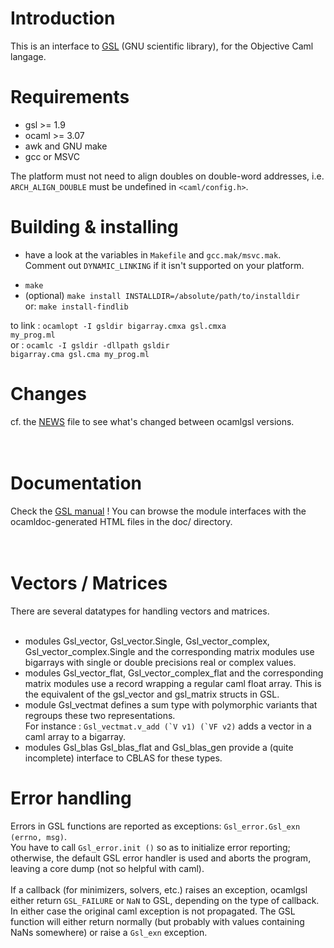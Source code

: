 # Introduction #

This is an interface to [GSL](http://www.gnu.org/software/gsl/) (GNU scientific library), for the Objective Caml langage.


# Requirements #
  * gsl >= 1.9
  * ocaml >= 3.07
  * awk and GNU make
  * gcc or MSVC

The platform must not need to align doubles on double-word addresses, i.e. `ARCH_ALIGN_DOUBLE` must be undefined in `<caml/config.h>`.


# Building & installing #
  * have a look at the variables in `Makefile` and `gcc.mak/msvc.mak`.<br> Comment out <code>DYNAMIC_LINKING</code> if it isn't supported on your platform.<br>
<ul><li><code>make</code>
</li><li>(optional) <code>make install INSTALLDIR=/absolute/path/to/installdir</code><br> or: <code>make install-findlib</code></li></ul>

to link : <code>ocamlopt -I gsldir bigarray.cmxa gsl.cmxa my_prog.ml</code><br>
or : <code>ocamlc -I gsldir -dllpath gsldir bigarray.cma gsl.cma my_prog.ml</code>


<h1>Changes</h1>
cf. the <a href='NEWS.md'>NEWS</a> file to see what's changed between ocamlgsl versions.<br>
<br>
<br>
<h1>Documentation</h1>
Check the <a href='http://www.gnu.org/software/gsl/manual/html_node/index.html'>GSL manual</a> ! You can browse the module interfaces with the<br>
ocamldoc-generated HTML files in the doc/ directory.<br>
<br>
<br>
<h1>Vectors / Matrices</h1>
There are several datatypes for handling vectors and matrices.<br>
<br>
<ul><li>modules Gsl_vector, Gsl_vector.Single, Gsl_vector_complex, Gsl_vector_complex.Single and the corresponding matrix modules use bigarrays with single or double precisions real or complex values.<br>
</li><li>modules Gsl_vector_flat, Gsl_vector_complex_flat and the corresponding matrix modules use a record wrapping a regular caml float array. This is the equivalent of the gsl_vector and gsl_matrix structs in GSL.<br>
</li><li>module Gsl_vectmat defines a sum type with polymorphic variants that regroups these two representations.<br> For instance : <code>Gsl_vectmat.v_add (`V v1) (`VF v2)</code> adds a vector in a caml array to a bigarray.<br>
</li><li>modules Gsl_blas Gsl_blas_flat and Gsl_blas_gen provide a (quite incomplete) interface to CBLAS for these types.</li></ul>


<h1>Error handling</h1>
Errors in GSL functions are reported as exceptions: <code>Gsl_error.Gsl_exn (errno, msg)</code>.<br>
You have to call <code>Gsl_error.init ()</code> so as to initialize error reporting; otherwise, the default GSL error handler is used and aborts the program, leaving a core dump (not so helpful with caml).<br>
<br>
If a callback (for minimizers, solvers, etc.) raises an exception, ocamlgsl either return <code>GSL_FAILURE</code> or <code>NaN</code> to GSL, depending on the type of callback. In either case the original caml exception is not propagated. The GSL function will either return normally (but probably with values containing NaNs somewhere) or raise a <code>Gsl_exn</code> exception.